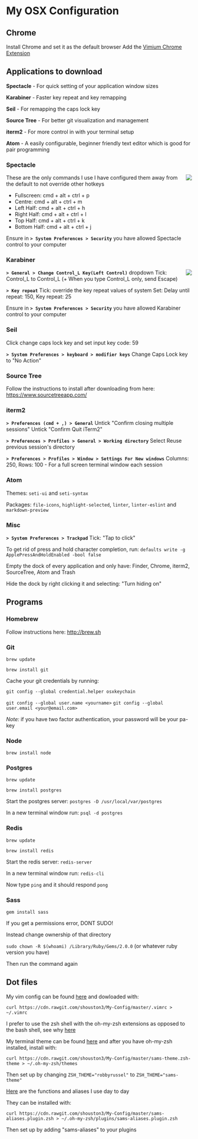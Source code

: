 # My OSX Configuration

## Chrome
Install Chrome and set it as the default browser
Add the [Vimium Chrome Extension](https://vimium.github.io/)

## Applications to download
**Spectacle** - For quick setting of your application window sizes

**Karabiner** - Faster key repeat and key remapping

**Seil** - For remapping the caps lock key

**Source Tree** - For better git visualization and management

**iterm2** - For more control in with your terminal setup

**Atom** - A easily configurable, beginner friendly text editor which is good for pair programming

### Spectacle

<img src="https://dl2.macupdate.com/images/icons256/41147.png" align="right" />
These are the only commands I use
I have configured them away from the default to not override other hotkeys

 - Fullscreen: cmd + alt + ctrl + p
 - Centre: cmd + alt + ctrl + m
 - Left Half: cmd + alt + ctrl + h
 - Right Half: cmd + alt + ctrl + l
 - Top Half: cmd + alt + ctrl + k
 - Bottom Half: cmd + alt + ctrl + j

Ensure in **`> System Preferences > Security`** you have allowed Spectacle control to your computer

### Karabiner

<img src="https://dl2.macupdate.com/images/icons256/25141.png" align="right" />

**`> General > Change Control_L Key(Left Control)`** dropdown
Tick: Control_L to Control_L (+ When you type Control_L only, send Escape)

**`> Key repeat`**
Tick: override the key repeat values of system
Set: Delay until repeat: 150, Key repeat: 25

Ensure in **`> System Preferences > Security`** you have allowed Karabiner control to your computer

### Seil

Click change caps lock key and set input key code: 59

**`> System Preferences > keyboard > modifier keys`**
Change Caps Lock key to "No Action"

### Source Tree

Follow the instructions to install after downloading from here: https://www.sourcetreeapp.com/

### iterm2

**`> Preferences (cmd + ,) > General`**
Untick "Confirm closing multiple sessions"
Untick "Confirm Quit iTerm2"

**`> Preferences > Profiles > General > Working directory`**
Select Reuse previous session's directory

**`> Preferences > Profiles > Window > Settings For New windows`**
Columns: 250, Rows: 100 - For a full screen terminal window each session

### Atom

Themes: `seti-ui` and `seti-syntax`

Packages: `file-icons`, `highlight-selected`, `linter`, `linter-eslint` and `markdown-preview`

### Misc

**`> System Preferences > Trackpad`**
Tick: "Tap to click"

To get rid of press and hold character completion, run:
`defaults write -g ApplePressAndHoldEnabled -bool false`

Empty the dock of every application and only have:
Finder, Chrome, iterm2, SourceTree, Atom and Trash

Hide the dock by right clicking it and selecting:
"Turn hiding on"

## Programs

### Homebrew

Follow instructions here: http://brew.sh

### Git

`brew update`

`brew install git`

Cache your git credentials by running:

`git config --global credential.helper osxkeychain`

`git config --global user.name <yourname>`
`git config --global user.email <your@email.com>`

_Note:_ if you have two factor authentication, your password will be your pa-key

### Node

`brew install node`

### Postgres

`brew update`

`brew install postgres`

Start the postgres server: `postgres -D /usr/local/var/postgres`

In a new terminal window run: `psql -d postgres`

### Redis

`brew update`

`brew install redis`

Start the redis server: `redis-server`

In a new terminal window run: `redis-cli`

Now type `ping` and it should respond `pong`

### Sass

`gem install sass`

If you get a permissions error, DONT SUDO!

Instead change ownership of that directory

`sudo chown -R $(whoami) /Library/Ruby/Gems/2.0.0` (or whatever ruby version you have)

Then run the command again

## Dot files

My vim config can be found [here](https://github.com/shouston3/My-Config/blob/master/.vimrc) and dowloaded with:

`curl https://cdn.rawgit.com/shouston3/My-Config/master/.vimrc > ~/.vimrc`

I prefer to use the zsh shell with the oh-my-zsh extensions as opposed to the bash shell, see why [here](https://github.com/shouston3/My-Config/blob/master/WHY_ZSH.md)

My terminal theme can be found [here](https://github.com/shouston3/My-Config/blob/master/sams-theme.zsh-theme) and after you have oh-my-zsh installed, install with:

`curl https://cdn.rawgit.com/shouston3/My-Config/master/sams-theme.zsh-theme > ~/.oh-my-zsh/themes`

Then set up by changing `ZSH_THEME="robbyrussel"` to `ZSH_THEME="sams-theme"`

[Here](https://github.com/shouston3/My-Config/blob/master/sams-aliases.plugin.zsh) are the functions and aliases I use day to day

They can be installed with:

`curl https://cdn.rawgit.com/shouston3/My-Config/master/sams-aliases.plugin.zsh > ~/.oh-my-zsh/plugins/sams-aliases.plugin.zsh`

Then set up by adding "sams-aliases" to your plugins
